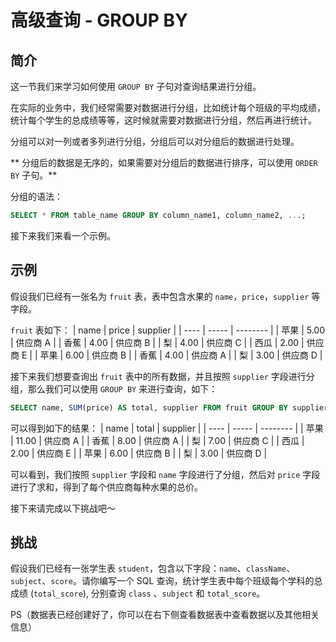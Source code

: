 # 高级查询 - GROUP BY

## 简介

这一节我们来学习如何使用 `GROUP BY` 子句对查询结果进行分组。

在实际的业务中，我们经常需要对数据进行分组，比如统计每个班级的平均成绩，统计每个学生的总成绩等等，这时候就需要对数据进行分组，然后再进行统计。

分组可以对一列或者多列进行分组，分组后可以对分组后的数据进行处理。

** 分组后的数据是无序的，如果需要对分组后的数据进行排序，可以使用 `ORDER BY` 子句。**

分组的语法：

```sql
SELECT * FROM table_name GROUP BY column_name1, column_name2, ...;
```

接下来我们来看一个示例。

## 示例

假设我们已经有一张名为 `fruit` 表，表中包含水果的 `name`，`price`，`supplier` 等字段。

`fruit` 表如下：
| name | price | supplier |
| ---- | ----- | -------- |
| 苹果 | 5.00 | 供应商 A |
| 香蕉 | 4.00 | 供应商 B |
| 梨 | 4.00 | 供应商 C |
| 西瓜 | 2.00 | 供应商 E |
| 苹果 | 6.00 | 供应商 B |
| 香蕉 | 4.00 | 供应商 A |
| 梨 | 3.00 | 供应商 D |

接下来我们想要查询出 `fruit` 表中的所有数据，并且按照 `supplier` 字段进行分组，那么我们可以使用 `GROUP BY` 来进行查询，如下：

```sql
SELECT name, SUM(price) AS total, supplier FROM fruit GROUP BY supplier, name;
```

可以得到如下的结果：
| name | total | supplier |
| ---- | ----- | -------- |
| 苹果 | 11.00 | 供应商 A |
| 香蕉 | 8.00 | 供应商 A |
| 梨 | 7.00 | 供应商 C |
| 西瓜 | 2.00 | 供应商 E |
| 苹果 | 6.00 | 供应商 B |
| 梨 | 3.00 | 供应商 D |

可以看到，我们按照 `supplier` 字段和 `name` 字段进行了分组，然后对 `price` 字段进行了求和，得到了每个供应商每种水果的总价。

接下来请完成以下挑战吧～

## 挑战

假设我们已经有一张学生表 `student`，包含以下字段：`name`、`className`、`subject`、`score`。请你编写一个 SQL 查询，统计学生表中每个班级每个学科的总成绩 (`total_score`), 分别查询 `class` 、`subject` 和 `total_score`。

PS（数据表已经创建好了，你可以在右下侧查看数据表中查看数据以及其他相关信息）
